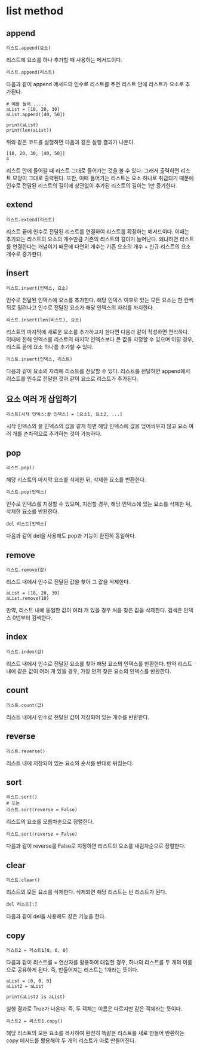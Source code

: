 # list method
  
## append
  
	리스트.append(요소)
  
리스트에 요소를 하나 추가할 때 사용하는 메서드이다.  
  
	리스트.append(리스트)
  
다음과 같이 append 메서드의 인수로 리스트를 주면 리스트 안에 리스트가 요소로 추가된다.  
  
	# 예를 들어......
	aList = [10, 20, 30]
	aList.append([40, 50])
	
	print(aList)
	print(len(aList))
  
위와 같은 코드를 실행하면 다음과 같은 실행 결과가 나온다.  
  
	[10, 20, 30, [40, 50]]
	4
  
리스트 안에 들어갈 때 리스트 그대로 들어가는 것을 볼 수 있다. 그래서 출력하면 리스트 모양이 그대로 출력된다. 또한, 이때 들어가는 리스트는 요소 하나로 취급되기 때문에 인수로 전달된 리스트의 길이에 상관없이 추가된 리스트의 길이는 1만 증가한다.  
  
## extend
  
	리스트.extend(리스트)
  
리스트 끝에 인수로 전달된 리스트를 연결하여 리스트를 확장하는 메서드이다. 이때는 추가되는 리스트의 요소의 개수만큼 기존의 리스트의 길이가 늘어난다. 왜냐하면 리스트를 연결한다는 개념이기 때문에 다연히 개수는 기존 요소의 개수 + 신규 리스트의 요소 개수로 증가한다.  
  
 ## insert
   
	리스트.insert(인덱스, 요소)
  
인수로 전달된 인덱스에 요소를 추가한다. 해당 인덱스 이후로 있는 모든 요소는 한 칸씩 뒤로 밀려나고 인수로 전달된 요소가 해당 인덱스의 자리를 차지한다.  
  
	리스트.insert(len(리스트), 요소)
  
리스트의 마지막에 새로운 요소를 추가하고자 한다면 다음과 같이 작성하면 편리하다. 이때에 한해 인덱스를 리스트의 마지막 인덱스보다 큰 값을 지정할 수 있으며 이럴 경우, 리스트 끝에 요소 하나를 추가할 수 있다.  
  
	리스트.insert(인덱스, 리스트)
  
다음과 같이 요소의 자리에 리스트를 전달할 수 있다. 리스트를 전달하면 append에서 리스트를 인수로 전달한 것과 같이 요소로 리스트가 추가된다.  
  
## 요소 여러 개 삽입하기
  
	리스트[시작 인덱스:끝 인덱스] = [요소1, 요소2, ...]
  
시작 인덱스와 끝 인덱스의 값을 같게 하면 해당 인덱스에 값을 덮어씌우지 않고 요소 여러 개를 순차적으로 추가하는 것이 가능하다.  
  
## pop
  
	리스트.pop()
  
해당 리스트의 마지막 요소를 삭제한 뒤, 삭제한 요소를 반환한다.  
  
	리스트.pop(인덱스)
  
인수로 인덱스를 지정할 수 있으며, 지정할 경우, 해당 인덱스에 있는 요소를 삭제한 뒤, 삭제한 요소를 반환한다.  
  
	del 리스트[인덱스]
  
다음과 같이 del을 사용해도 pop과 기능이 완전히 동일하다.  
  
## remove
  
	리스트.remove(값)
  
리스트 내에서 인수로 전달된 값을 찾아 그 값을 삭제한다.  
  
	aList = [10, 20, 30]
	aList.remove(10)
  
만약, 리스트 내에 동일한 값이 여러 개 있을 경우 처음 찾은 값을 삭제한다. 검색은 인덱스 0번부터 검색한다.  
  
## index
  
	리스트.index(값)
  
리스트 내에서 인수로 전달된 요소를 찾아 해당 요소의 인덱스를 반환한다. 만약 리스트 내에 같은 값이 여러 개 있을 경우, 가장 먼저 찾은 요소의 인덱스를 반환한다.  
  
## count
  
	리스트.count(값)
  
리스트 내에서 인수로 전달된 값이 저장되어 있는 개수를 반환한다.  
  
## reverse
  
	리스트.reverse()
  
리스트 내에 저장되어 있는 요소의 순서를 반대로 뒤집는다.  
  
## sort
  
	리스트.sort()
	# 또는
	리스트.sort(reverse = False)
  
리스트의 요소를 오름차순으로 정렬한다.  
  
	리스트.sort(reverse = False)
  
다음과 같이 reverse를 False로 지정하면 리스트의 요소를 내림차순으로 정렬한다.  
  
## clear
  
	리스트.clear()
  
리스트의 모든 요소를 삭제한다. 삭제되면 해당 리스트는 빈 리스트가 된다.  
  
	del 리스트[:]
  
다음과 같이 del을 사용해도 같은 기능을 한다.  
  
## copy
  
	리스트2 = 리스트1[0, 0, 0]
  
다음과 같이 리스트를 = 연산자를 활용하여 대입할 경우, 하나의 리스트를 두 개의 이름으로 공유하게 된다. 즉, 만들어지는 리스트는 1개라는 뜻이다.  
  
	aList = [0, 0, 0]
	aList2 = aList
	
	print(aList2 is aList)
  
실행 결과로 True가 나온다. 즉, 두 객체는 이름은 다르지만 같은 객체라는 뜻이다.  
  
	리스트2 = 리스트1.copy()
  
해당 리스트의 모든 요소를 복사하여 완전히 똑같은 리스트를 새로 만들어 반환하는 copy 메서드를 활용해야 두 개의 리스트가 따로 만들어진다.
